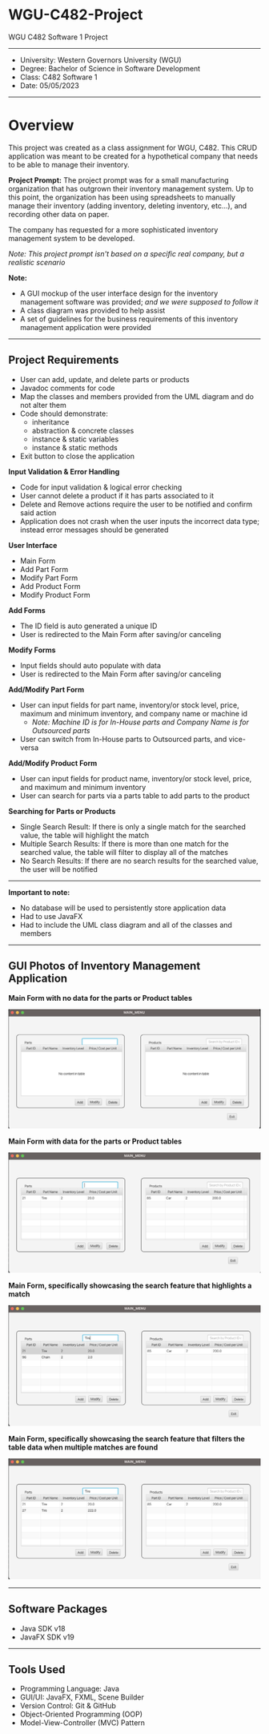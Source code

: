 # WGU-C482-Project

WGU C482 Software 1 Project

---

* University: Western Governors University (WGU)
* Degree: Bachelor of Science in Software Development
* Class: C482 Software 1
* Date: 05/05/2023

---

# Overview

This project was created as a class assignment for WGU, C482. This CRUD application was meant to be created for a hypothetical company that needs to be able to manage their inventory.


**Project Prompt:** The project prompt was for a small manufacturing organization that has outgrown their inventory management system. Up to this point, 
the organization has been using spreadsheets to manually manage their inventory (adding inventory, deleting inventory, etc...), and recording other data on paper. 

The company has requested for a more sophisticated inventory management system to be developed.

*Note: This project prompt isn't based on a specific real company, but a realistic scenario*


**Note:**
* A GUI mockup of the user interface design for the inventory management software was provided; *and we were supposed to follow it*
* A class diagram was provided to help assist
* A set of guidelines for the business requirements of this inventory management application were provided

---

## Project Requirements

* User can add, update, and delete parts or products
* Javadoc comments for code
* Map the classes and members provided from the UML diagram and do not alter them
* Code should demonstrate:
  * inheritance
  * abstraction & concrete classes
  * instance & static variables
  * instance & static methods
* Exit button to close the application

**Input Validation & Error Handling**
* Code for input validation & logical error checking
* User cannot delete a product if it has parts associated to it
* Delete and Remove actions require the user to be notified and confirm said action
* Application does not crash when the user inputs the incorrect data type; instead error messages should be generated

**User Interface**
* Main Form
* Add Part Form
* Modify Part Form
* Add Product Form
* Modify Product Form

**Add Forms**
* The ID field is auto generated a unique ID
* User is redirected to the Main Form after saving/or canceling

**Modify Forms**
* Input fields should auto populate with data
* User is redirected to the Main Form after saving/or canceling

**Add/Modify Part Form**
* User can input fields for part name, inventory/or stock level, price, maximum and minimum inventory, and company name or machine id
  * *Note: Machine ID is for In-House parts and Company Name is for Outsourced parts*
* User can switch from In-House parts to Outsourced parts, and vice-versa

**Add/Modify Product Form**
* User can input fields for product name, inventory/or stock level, price, and maximum and minimum inventory
* User can search for parts via a parts table to add parts to the product

**Searching for Parts or Products**
* Single Search Result: If there is only a single match for the searched value, the table will highlight the match
* Multiple Search Results: If there is more than one match for the searched value, the table will filter to display all of the matches
* No Search Results: If there are no search results for the searched value, the user will be notified

---

**Important to note:**
* No database will be used to persistently store application data
* Had to use JavaFX
* Had to include the UML class diagram and all of the classes and members

---

## GUI Photos of Inventory Management Application

**Main Form with no data for the parts or Product tables**

![Screenshot of the Main Form with no data in the parts and product table](/C482-Photos/c482-main-form-no-data.png)

**Main Form with data for the parts or Product tables**

![Screenshot of the Main Form with data in the parts and product table](/C482-Photos/c482-main-form-with-data.png)

**Main Form, specifically showcasing the search feature that highlights a match**

![Screenshot of the Main Form, specifically showcasing the search feature that highlists a match](/C482-Photos/c482-main-menu-search.png)

**Main Form, specifically showcasing the search feature that filters the table data when multiple matches are found**

![Screenshot of the Main Form, specifically showcasing the search feature that filters when multiple matches are found](/C482-Photos/c482-main-menu-search-filter.png)

---

## Software Packages

* Java SDK v18
* JavaFX SDK v19

---

## Tools Used

* Programming Language: Java
* GUI/UI: JavaFX, FXML, Scene Builder
* Version Control: Git & GitHub
* Object-Oriented Programming (OOP)
* Model-View-Controller (MVC) Pattern

